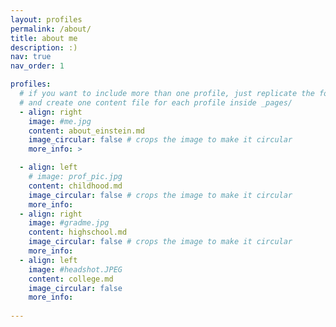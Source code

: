 ```yaml
---
layout: profiles
permalink: /about/
title: about me
description: :)
nav: true
nav_order: 1

profiles:
  # if you want to include more than one profile, just replicate the following block
  # and create one content file for each profile inside _pages/
  - align: right
    image: #me.jpg
    content: about_einstein.md
    image_circular: false # crops the image to make it circular
    more_info: >

  - align: left
    # image: prof_pic.jpg
    content: childhood.md
    image_circular: false # crops the image to make it circular
    more_info:  
  - align: right
    image: #gradme.jpg
    content: highschool.md
    image_circular: false # crops the image to make it circular
    more_info: 
  - align: left
    image: #headshot.JPEG
    content: college.md
    image_circular: false
    more_info:
      
---
```

